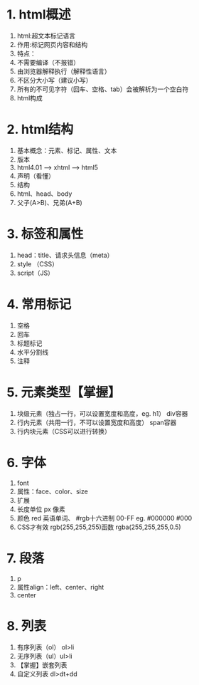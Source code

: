 # 1. html概述
1. html:超文本标记语言
2. 作用:标记网页内容和结构
3. 特点：
 1. 不需要编译（不报错）
 2. 由浏览器解释执行（解释性语言）
 3. 不区分大小写（建议小写）
 4. 所有的不可见字符（回车、空格、tab）会被解析为一个空白符
 5. html构成
 # 2. html结构
1. 基本概念：元素、标记、属性、文本
2. 版本
  1. html4.01 --> xhtml --> html5
  2. 声明（看懂）
3. 结构
  1. html、head、body
  2. 父子(A>B)、兄弟(A+B)
# 3. 标签和属性
1. head：title、请求头信息（meta）
2. style （CSS）
3. script（JS）

# 4. 常用标记
1. 空格
2. 回车
3. 标题标记
4. 水平分割线
5. 注释
# 5. 元素类型【掌握】
1. 块级元素（独占一行，可以设置宽度和高度，eg. h1） div容器
2. 行内元素（共用一行，不可以设置宽度和高度） span容器
3. 行内块元素（CSS可以进行转换）
# 6. 字体
1. font
2. 属性：face、color、size
3. 扩展
 1. 长度单位 px 像素
 2. 颜色 red 英语单词、 #rgb十六进制 00-FF eg. #000000 #000
 3. CSS才有效 rgb(255,255,255)函数 rgba(255,255,255,0.5)
# 7. 段落
1. p
2. 属性align：left、center、right
3. center
# 8. 列表
1. 有序列表（ol） ol>li
2. 无序列表（ul）ul>li
3. 【掌握】嵌套列表
4. 自定义列表  dl>dt+dd